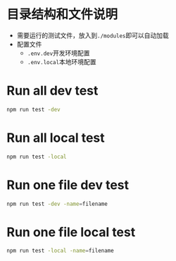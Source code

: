 # 目录结构和文件说明

- 需要运行的测试文件，放入到`./modules`即可以自动加载
- 配置文件
  - `.env.dev`开发环境配置
  - `.env.local`本地环境配置

# Run all dev test

```sh
npm run test -dev
```

# Run all local test

```sh
npm run test -local
```

# Run one file dev test

```sh
npm run test -dev -name=filename
```

# Run one file local test

```sh
npm run test -local -name=filename
```

